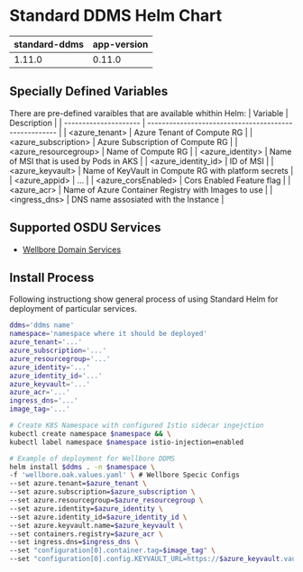 # Standard DDMS Helm Chart

| standard-ddms     | app-version  |
| ----------------- | ----------   |
| 1.11.0            | 0.11.0       |

## Specially Defined Variables
There are pre-defined varaibles that are available whithin Helm:
| Variable              | Description                                           |
| --------------------- | ----------------------------------------------------- |
| <azure_tenant>        | Azure Tenant of Compute RG                            |
| <azure_subscription>  | Azure Subscription of Compute RG                      |
| <azure_resourcegroup> | Name of Compute RG                                    |
| <azure_identity>      | Name of MSI that is used by Pods in AKS               |
| <azure_identity_id>   | ID of MSI                                             |
| <azure_keyvault>      | Name of KeyVault in Compute RG with platform secrets  |
| <azure_appid>         | ...                                                   |
| <azure_corsEnabled>   | Cors Enabled Feature flag                             |
| <azure_acr>           | Name of Azure Container Registry with Images to use   |
| <ingress_dns>         | DNS name assosiated with the Instance                 |


## Supported OSDU Services
- [Wellbore Domain Services](https://community.opengroup.org/osdu/platform/domain-data-mgmt-services/wellbore/wellbore-domain-services.git)


## Install Process
Following instructiong show general process of using Standard Helm for deployment of particular services.

```bash
ddms='ddms name'
namespace='namespace where it should be deployed'
azure_tenant='...'
azure_subscription='...'
azure_resourcegroup='...'
azure_identity='...'
azure_identity_id='...'
azure_keyvault='...'
azure_acr='...'
ingress_dns='...'
image_tag='...'

# Create K8S Namespace with configured Istio sidecar ingejction
kubectl create namespace $namespace && \
kubectl label namespace $namespace istio-injection=enabled

# Example of deployment for Wellbore DDMS
helm install $ddms . -n $namespace \
-f 'wellbore.oak.values.yaml' \ # Wellbore Specic Configs
--set azure.tenant=$azure_tenant \
--set azure.subscription=$azure_subscription \
--set azure.resourcegroup=$azure_resourcegroup \
--set azure.identity=$azure_identity \
--set azure.identity_id=$azure_identity_id \
--set azure.keyvault.name=$azure_keyvault \
--set containers.registry=$azure_acr \
--set ingress.dns=$ingress_dns \
--set "configuration[0].container.tag=$image_tag" \
--set "configuration[0].config.KEYVAULT_URL=https://$azure_keyvault.vault.azure.net/"
```
